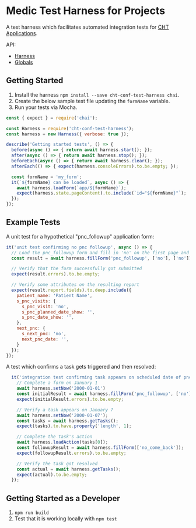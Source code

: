 # Medic Test Harness for Projects

A test harness which facilitates automated integration tests for [CHT Applications](https://docs.communityhealthtoolkit.org/apps/).

API:
* [Harness](https://docs.communityhealthtoolkit.org/cht-conf-test-harness/Harness.html)
* [Globals](https://docs.communityhealthtoolkit.org/cht-conf-test-harness/global.html)

## Getting Started

1. Install the harness `npm install --save cht-conf-test-harness chai`.
1. Create the below sample test file updating the `formName` variable.
1. Run your tests via Mocha.

```JavaScript
const { expect } = require('chai');

const Harness = require('cht-conf-test-harness');
const harness = new Harness({ verbose: true });

describe('Getting started tests', () => {
  before(async () => { return await harness.start(); });
  after(async () => { return await harness.stop(); });
  beforeEach(async () => { return await harness.clear(); });
  afterEach(() => { expect(harness.consoleErrors).to.be.empty; });

  const formName = 'my_form';
  it(`${formName} can be loaded`, async () => {
    await harness.loadForm(`app/${formName}`);
    expect(harness.state.pageContent).to.include(`id="${formName}"`);
  });
});
```

## Example Tests

A unit test for a hypothetical "pnc_followup" application form:
```JavaScript
it('unit test confirming no pnc followup', async () => {
  // Load the pnc_followup form and fill in 'no' on the first page and 'no' on the second page
  const result = await harness.fillForm('pnc_followup', ['no'], ['no']);

  // Verify that the form successfully got submitted
  expect(result.errors).to.be.empty;

  // Verify some attributes on the resulting report
  expect(result.report.fields).to.deep.include({
    patient_name: 'Patient Name',
    s_pnc_visits: {
      s_pnc_visit: 'no',
      s_pnc_planned_date_show: '',
      s_pnc_date_show: '',
    },
    next_pnc: {
      s_next_pnc: 'no',
      next_pnc_date: '',
    }
  });
});
```

A test which confirms a task gets triggered and then resolved:
```JavaScript
  it('integration test confirming task appears on scheduled date of pnc followup', async () => {
    // Complete a form on January 1
    await harness.setNow('2000-01-01')
    const initialResult = await harness.fillForm('pnc_followup', ['no'], ['yes', '2000-01-07']);
    expect(initialResult.errors).to.be.empty;

    // Verify a task appears on January 7
    await harness.setNow('2000-01-07');
    const tasks = await harness.getTasks();
    expect(tasks).to.have.property('length', 1);

    // Complete the task's action
    await harness.loadAction(tasks[0]);
    const followupResult = await harness.fillForm(['no_come_back']);
    expect(followupResult.errors).to.be.empty;

    // Verify the task got resolved
    const actual = await harness.getTasks();
    expect(actual).to.be.empty;
  });
```

## Getting Started as a Developer

1. `npm run build`
1. Test that it is working locally with `npm test`

